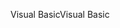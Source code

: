 <span data-ttu-id="f9a6f-101">Visual Basic</span><span class="sxs-lookup"><span data-stu-id="f9a6f-101">Visual Basic</span></span>